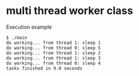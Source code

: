 # multi thread worker class

Execution example

```
$ ./main 
do working... from thread 1: sleep 1
do working... from thread 0: sleep 5
do working... from thread 1: sleep 2
do working... from thread 1: sleep 3
do working... from thread 0: sleep 4
tasks finished in 9.0 seconds
```
